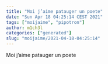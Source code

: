 ```yaml
---
title: "Moi j’aime patauger un poete"
date: "Sun Apr 18 04:25:14 CEST 2021"
tags: ["moijaime", "pipotron"]
author: m1ch3l
categories: ["generated"]
slug: "moijaime/2021-04-18-04:25:14"
---
```


Moi j’aime patauger un poete
